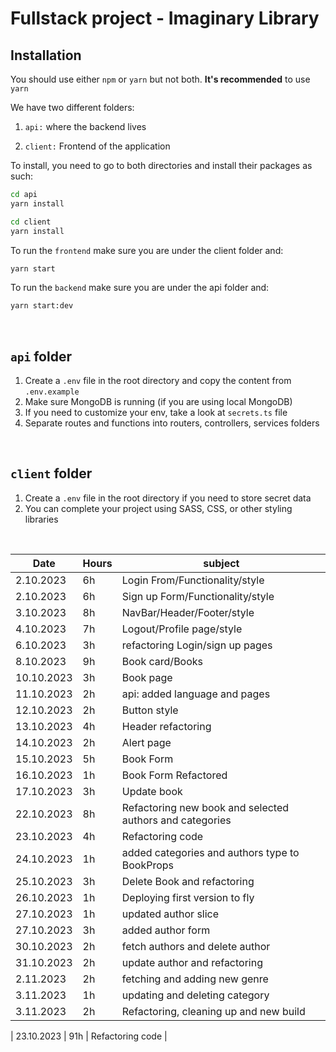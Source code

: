 # Fullstack project - Imaginary Library

## Installation

You should use either `npm` or `yarn` but not both. **It's recommended** to use `yarn`

We have two different folders:

1. `api:` where the backend lives

2. `client:` Frontend of the application

To install, you need to go to both directories and install their packages as such:

```bash
cd api
yarn install
```

```bash
cd client
yarn install
```

To run the `frontend` make sure you are under the client folder and:

````bash
yarn start
````

To run the `backend` make sure you are under the api folder and:

````bash
yarn start:dev
````
<br />


## `api` folder

1. Create a `.env` file in the root directory and copy the content from `.env.example`
2. Make sure MongoDB is running (if you are using local MongoDB)
3. If you need to customize your env, take a look at `secrets.ts` file
4. Separate routes and functions into routers, controllers, services folders

<br />

## `client` folder

1. Create a `.env` file in the root directory if you need to store secret data
2. You can complete your project using SASS, CSS, or other styling libraries

<br />








| Date  | Hours | subject | 
| ------------- | ------------- | ------------- |
| 2.10.2023  | 6h  | Login From/Functionality/style |
| 2.10.2023  | 6h  | Sign up Form/Functionality/style |
| 3.10.2023  | 8h  | NavBar/Header/Footer/style |
| 4.10.2023  | 7h  | Logout/Profile page/style |
| 6.10.2023  | 3h  | refactoring Login/sign up pages |
| 8.10.2023  | 9h  | Book card/Books |
| 10.10.2023  | 3h  | Book page |
| 11.10.2023  | 2h  | api: added language and pages |
| 12.10.2023  | 2h  | Button style |
| 13.10.2023  | 4h  | Header refactoring |
| 14.10.2023  | 2h  | Alert page |
| 15.10.2023  | 5h  | Book Form |
| 16.10.2023  | 1h  | Book Form Refactored |
| 17.10.2023  | 3h  | Update book |
| 22.10.2023  | 8h  | Refactoring new book and selected authors and categories|
| 23.10.2023  | 4h  | Refactoring code |
| 24.10.2023  | 1h  | added categories and authors type to BookProps |
| 25.10.2023  | 3h  | Delete Book and refactoring |
| 26.10.2023  | 1h  | Deploying first version to fly |
| 27.10.2023  | 1h  | updated author slice |
| 27.10.2023  | 3h  | added author form |
| 30.10.2023  | 2h  | fetch authors and delete author |
| 31.10.2023  | 2h  | update author and refactoring |
| 2.11.2023   | 2h  | fetching and adding new genre |
| 3.11.2023   | 1h  | updating and deleting category |
| 3.11.2023   | 2h  | Refactoring, cleaning up and new build |


| 23.10.2023  | 91h  | Refactoring code |

